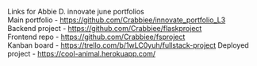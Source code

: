Links for Abbie D. innovate june portfolios  
Main portfolio - https://github.com/Crabbiee/innovate_portfolio_L3  
Backend project - https://github.com/Crabbiee/flaskproject  
Frontend repo - https://github.com/Crabbiee/fsproject  
Kanban board - https://trello.com/b/1wLC0yuh/fullstack-project
Deployed project - https://cool-animal.herokuapp.com/  
